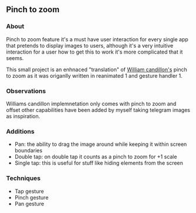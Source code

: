 ## Pinch to zoom

### About
Pinch to zoom feature it's a must have user interaction for every single app that pretends to display images to users, although it's a very intuitive interaction for a user how to get this to work it's more complicated that it seems.

This small project is an enhnaced "translation" of [William candillon's](https://github.com/wcandillon/can-it-be-done-in-react-native/blob/master/the-10-min/src/PinchGesture/PinchGesture.tsx) pinch to zoom as it was origanlly written in reanimated 1 and gesture handler 1.

### Observations
Williams candillon implemnetation only comes with pinch to zoom and offset other capabilities have been added by myself taking telegram images as inspiration.


### Additions
- Pan: the ability to drag the image around while keeping it within screen boundaries
- Double tap: on double tap it counts as a pinch to zoom for +1 scale
-  Single tap: this is useful for stuff like hiding elements from the screen

### Techniques
- Tap gesture
- Pinch gesture
- Pan gesture